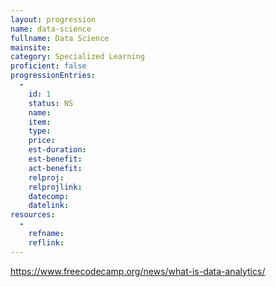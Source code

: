 ```yaml
---
layout: progression
name: data-science
fullname: Data Science
mainsite:
category: Specialized Learning
proficient: false
progressionEntries:
  -
    id: 1
    status: NS
    name:
    item:
    type:
    price:
    est-duration:
    est-benefit:
    act-benefit:
    relproj:
    relprojlink:
    datecomp:
    datelink:
resources:
  -
    refname:
    reflink:
---
```


https://www.freecodecamp.org/news/what-is-data-analytics/
